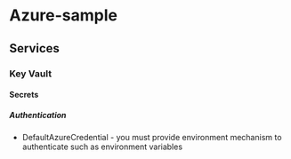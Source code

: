# Azure-sample

## Services

### Key Vault

#### Secrets

##### Authentication

* DefaultAzureCredential - you must provide environment mechanism to authenticate such as environment variables